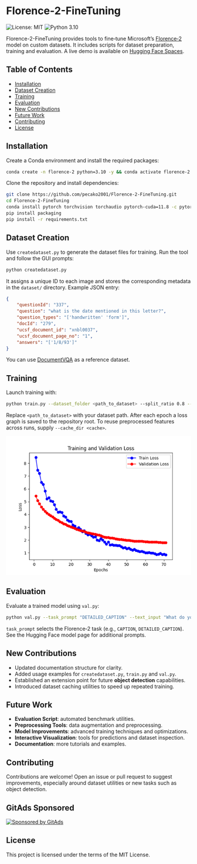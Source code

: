 <!-- GitAds-Verify: R5KMLMR1YZLRT1F36HSCND4BGVLRLWPA -->

# Florence-2-FineTuning

![License: MIT](https://img.shields.io/badge/License-MIT-yellow.svg) ![Python 3.10](https://img.shields.io/badge/python-3.10-blue.svg)

Florence-2-FineTuning provides tools to fine‑tune Microsoft’s [Florence‑2](https://huggingface.co/collections/microsoft/florence-6669f44df0d87d9c3bfb76de) model on custom datasets. It includes scripts for dataset preparation, training and evaluation. A live demo is available on [Hugging Face Spaces](https://huggingface.co/spaces/gokaygokay/Florence-2).

## Table of Contents
- [Installation](#installation)
- [Dataset Creation](#dataset-creation)
- [Training](#training)
- [Evaluation](#evaluation)
- [New Contributions](#new-contributions)
- [Future Work](#future-work)
- [Contributing](#contributing)
- [License](#license)

## Installation
Create a Conda environment and install the required packages:
```bash
conda create -n florence-2 python=3.10 -y && conda activate florence-2
```
Clone the repository and install dependencies:
```bash
git clone https://github.com/pecako2001/Florence-2-FineTuning.git
cd Florence-2-FineTuning
conda install pytorch torchvision torchaudio pytorch-cuda=11.8 -c pytorch -c nvidia -y
pip install packaging
pip install -r requirements.txt
```

## Dataset Creation
Use `createdataset.py` to generate the dataset files for training. Run the tool and follow the GUI prompts:
```bash
python createdataset.py
```
It assigns a unique ID to each image and stores the corresponding metadata in the `dataset/` directory. Example JSON entry:
```json
{
    "questionId": "337",
    "question": "what is the date mentioned in this letter?",
    "question_types": "['handwritten' 'form']",
    "docId": "279",
    "ucsf_document_id": "xnbl0037",
    "ucsf_document_page_no": "1",
    "answers": "['1/8/93']"
}
```
You can use [DocumentVQA](https://huggingface.co/datasets/HuggingFaceM4/DocumentVQA) as a reference dataset.

## Training
Launch training with:
```bash
python train.py --dataset_folder <path_to_dataset> --split_ratio 0.8 --batch_size 2 --num_workers 0 --epochs 2
```
Replace `<path_to_dataset>` with your dataset path. After each epoch a loss graph is saved to the repository root.
To reuse preprocessed features across runs, supply `--cache_dir <cache>`.
<div align="center">
  <img src="images/loss_graph.png" width="600" />
</div>

## Evaluation
Evaluate a trained model using `val.py`:
```bash
python val.py --task_prompt "DETAILED_CAPTION" --text_input "What do you see in this image?" --image_path <path_to_image> --model_dir <model_directory>
```
`task_prompt` selects the Florence‑2 task (e.g., `CAPTION`, `DETAILED_CAPTION`). See the Hugging Face model page for additional prompts.

## New Contributions
- Updated documentation structure for clarity.
- Added usage examples for `createdataset.py`, `train.py` and `val.py`.
- Established an extension point for future **object detection** capabilities.
- Introduced dataset caching utilities to speed up repeated training.

## Future Work
- **Evaluation Script**: automated benchmark utilities.
- **Preprocessing Tools**: data augmentation and preprocessing.
- **Model Improvements**: advanced training techniques and optimizations.
- **Interactive Visualization**: tools for predictions and dataset inspection.
- **Documentation**: more tutorials and examples.

## Contributing
Contributions are welcome! Open an issue or pull request to suggest improvements, especially around dataset utilities or new tasks such as object detection.

## GitAds Sponsored

[![Sponsored by GitAds](https://gitads.dev/v1/ad-serve?source=pecako2001/florence-2-finetuning@github)](https://gitads.dev/v1/ad-track?source=pecako2001/florence-2-finetuning@github)

## License
This project is licensed under the terms of the MIT License.

